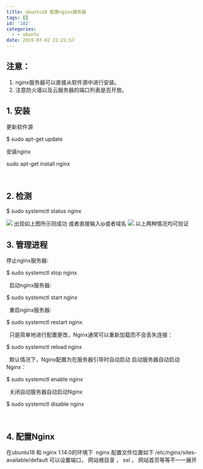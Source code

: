 ```yaml
---
title: ubuntu18 配置nginx服务器
tags: []
id: '182'
categories:
  - - ubuntu
date: 2019-07-02 21:21:57
---
```


## **注意：**

1.  nginx服务器可以直接从软件源中进行安装。
2.  注意防火墙以及云服务器的端口列表是否开放。

## 1\. 安装

更新软件源

$ sudo apt-get update

安装nginx

sudo apt-get install nginx

 

## 2\. 检测

$ sudo systemctl status nginx

![](http://jindk.wang/blog/wp-content/uploads/2019/07/15620725731.png) 出现如上图所示则成功 或者直接输入ip或者域名 ![](http://jindk.wang/blog/wp-content/uploads/2019/07/nginx成功.png) 以上两种情况均可验证  

## 3\. 管理进程

停止nginx服务器:

$ sudo systemctl stop nginx

  启动nginx服务器:

$ sudo systemctl start nginx

  重启nginx服务器:

$ sudo systemctl restart nginx

  只是简单地进行配置更改，Nginx通常可以重新加载而不会丢失连接：

$ sudo systemctl reload nginx

  默认情况下，Nginx配置为在服务器引导时自动启动 启动服务器自动启动Nginx：

$ sudo systemctl enable nginx

  关闭自动服务器自动启动Nginx

$ sudo systemctl disable nginx

 

## 4\. 配置Nginx

在ubuntu18 和 nginx 1.14.0的环境下  nginx 配置文件位置如下 /etc/nginx/sites-available/default 可以设置端口， 网站根目录 ， ssl ， 网站首页等等不一一展开